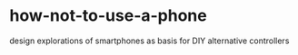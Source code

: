 # how-not-to-use-a-phone

design explorations of smartphones as basis for DIY alternative controllers
